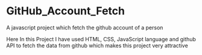 # GitHub_Account_Fetch
A javascript project which fetch the github account of a person

Here In this Project I have used HTML, CSS, JavaScript language and github API to fetch the data from github which makes this project very attractive
